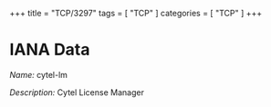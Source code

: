 +++
title = "TCP/3297"
tags = [ "TCP" ]
categories = [ "TCP" ]
+++

# IANA Data

_Name:_ cytel-lm

_Description:_ Cytel License Manager

